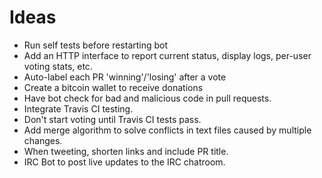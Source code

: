 # Ideas

 - Run self tests before restarting bot
 - Add an HTTP interface to report current status, display logs, per-user voting stats, etc.
 - Auto-label each PR 'winning'/'losing' after a vote
 - Create a bitcoin wallet to receive donations
 - Have bot check for bad and malicious code in pull requests.
 - Integrate Travis CI testing.
 - Don't start voting until Travis CI tests pass.
 - Add merge algorithm to solve conflicts in text files caused by multiple changes.
 - When tweeting, shorten links and include PR title.
 - IRC Bot to post live updates to the IRC chatroom.

